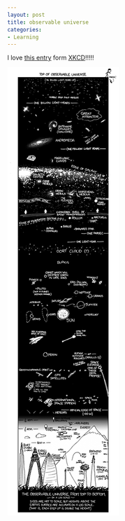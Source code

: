 ```yaml
---
layout: post
title: observable universe
categories:
- Learning
---
```



I love [this entry](http://xkcd.com/482/) form [XKCD](http://xkcd.com/)!!!!!

![](/img/height.png)
